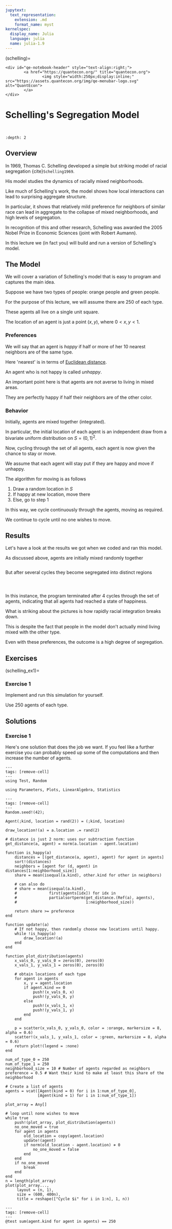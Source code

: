 ```yaml
---
jupytext:
  text_representation:
    extension: .md
    format_name: myst
kernelspec:
  display_name: Julia
  language: julia
  name: julia-1.9
---
```

(schelling)=
```{raw} html
<div id="qe-notebook-header" style="text-align:right;">
        <a href="https://quantecon.org/" title="quantecon.org">
                <img style="width:250px;display:inline;" src="https://assets.quantecon.org/img/qe-menubar-logo.svg" alt="QuantEcon">
        </a>
</div>
```

# Schelling's Segregation Model

```{index} single: Schelling Segregation Model
```

```{index} single: Models; Schelling's Segregation Model
```

```{contents} Contents
:depth: 2
```

## Overview

In 1969, Thomas C. Schelling developed a simple but striking model of racial segregation {cite}`Schelling1969`.

His model studies the dynamics of racially mixed neighborhoods.

Like much of Schelling's work, the model shows how local interactions can lead to surprising aggregate structure.

In particular, it shows that relatively mild preference for neighbors of similar race can lead in aggregate to the collapse of mixed neighborhoods, and high levels of segregation.

In recognition of this and other research, Schelling was awarded the 2005 Nobel Prize in Economic Sciences (joint with Robert Aumann).

In this lecture we (in fact you) will build and run a version of Schelling's model.

## The Model

We will cover a variation of Schelling's model that is easy to program and captures the main idea.

Suppose we have two types of people: orange people and green people.

For the purpose of this lecture, we will assume there are 250 of each type.

These agents all live on a single unit square.

The location of an agent is just a point $(x, y)$,  where $0 < x, y < 1$.

### Preferences

We will say that an agent is *happy* if half or more of her 10 nearest neighbors are of the same type.

Here 'nearest' is in terms of [Euclidean distance](https://en.wikipedia.org/wiki/Euclidean_distance).

An agent who is not happy is called *unhappy*.

An important point here is that agents are not averse to living in mixed areas.

They are perfectly happy if half their neighbors are of the other color.

### Behavior

Initially, agents are mixed together (integrated).

In particular, the initial location of each agent is an independent draw from a bivariate uniform distribution on $S = (0, 1)^2$.

Now, cycling through the set of all agents, each agent is now given the chance to stay or move.

We assume that each agent will stay put if they are happy and move if unhappy.

The algorithm for moving is as follows

1. Draw a random location in $S$
1. If happy at new location, move there
1. Else, go to step 1

In this way, we cycle continuously through the agents, moving as required.

We continue to cycle until no one wishes to move.

## Results

Let's have a look at the results we got when we coded and ran this model.

As discussed above, agents are initially mixed randomly together

```{figure} /_static/figures/schelling_fig1.png

```

But after several cycles they become segregated into distinct regions

```{figure} /_static/figures/schelling_fig2.png

```

```{figure} /_static/figures/schelling_fig3.png

```

```{figure} /_static/figures/schelling_fig4.png

```

In this instance, the program terminated after 4 cycles through the set of
agents, indicating that all agents had reached a state of happiness.

What is striking about the pictures is how rapidly racial integration breaks down.

This is despite the fact that people in the model don't actually mind living mixed with the other type.

Even with these preferences, the outcome is a high degree of segregation.

## Exercises

(schelling_ex1)=
### Exercise 1

Implement and run this simulation for yourself.

Use 250 agents of each type.

## Solutions

### Exercise 1

Here's one solution that does the job we want. If you feel like a
further exercise you can probably speed up some of the computations and
then increase the number of agents.



```{code-cell} julia
---
tags: [remove-cell]
---
using Test, Random
```

```{code-cell} julia
using Parameters, Plots, LinearAlgebra, Statistics

```

```{code-cell} julia
---
tags: [remove-cell]
---
Random.seed!(42);
```

```{code-cell} julia
Agent(;kind, location = rand(2)) = (;kind, location)

draw_location!(a) = a.location .= rand(2)

# distance is just 2 norm: uses our subtraction function
get_distance(a, agent) = norm(a.location - agent.location)

function is_happy(a)
    distances = [(get_distance(a, agent), agent) for agent in agents]
    sort!(distances)
    neighbors = [agent for (d, agent) in distances[1:neighborhood_size]]
    share = mean(isequal(a.kind), other.kind for other in neighbors)

    # can also do
    # share = mean(isequal(a.kind),
    #              first(agents[idx]) for idx in
    #              partialsortperm(get_distance.(Ref(a), agents),
    #                              1:neighborhood_size))

    return share >= preference
end

function update!(a)
    # If not happy, then randomly choose new locations until happy.
    while !is_happy(a)
        draw_location!(a)
    end
end

function plot_distribution(agents)
    x_vals_0, y_vals_0 = zeros(0), zeros(0)
    x_vals_1, y_vals_1 = zeros(0), zeros(0)

    # obtain locations of each type
    for agent in agents
        x, y = agent.location
        if agent.kind == 0
            push!(x_vals_0, x)
            push!(y_vals_0, y)
        else
            push!(x_vals_1, x)
            push!(y_vals_1, y)
        end
    end

    p = scatter(x_vals_0, y_vals_0, color = :orange, markersize = 8, alpha = 0.6)
    scatter!(x_vals_1, y_vals_1, color = :green, markersize = 8, alpha = 0.6)
    return plot!(legend = :none)
end
```

```{code-cell} julia
num_of_type_0 = 250
num_of_type_1 = 250
neighborhood_size = 10 # Number of agents regarded as neighbors
preference = 0.5 # Want their kind to make at least this share of the neighborhood

# Create a list of agents
agents = vcat([Agent(kind = 0) for i in 1:num_of_type_0],
              [Agent(kind = 1) for i in 1:num_of_type_1])

plot_array = Any[]

# loop until none wishes to move
while true
    push!(plot_array, plot_distribution(agents))
    no_one_moved = true
    for agent in agents
        old_location = copy(agent.location)
        update!(agent)
        if norm(old_location - agent.location) ≉ 0
            no_one_moved = false
        end
    end
    if no_one_moved
        break
    end
end
n = length(plot_array)
plot(plot_array...,
     layout = (n, 1),
     size = (600, 400n),
     title = reshape(["Cycle $i" for i in 1:n], 1, n))
```

```{code-cell} julia
---
tags: [remove-cell]
---
@test sum(agent.kind for agent in agents) == 250
```

